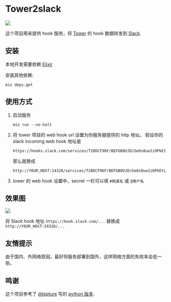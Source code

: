 # Tower2slack

![](https://ruby-china-files.b0.upaiyun.com/photo/2016/f8cb088cc16ffc7138401127880a108e.png!large)

这个项目用来提供 hook 服务，将 [Tower](https://tower.im) 的 hook 数据转发到 [Slack](https://slack.com).

## 安装

本地开发需要依赖 [Elixir](http://elixir-lang.org/)

安装其他依赖:

`mix deps.get`


## 使用方式

1. 启动服务

    ```console
    mix run --no-halt
    ```

2. 将 tower 项目的 web hook url 设置为你服务器提供的 http 地址。
    假设你的 slack incoming web hook 地址是
     ```
     https://hooks.slack.com/services/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
    ``` 

    那么就换成

    ```
    http://YOUR_HOST:14326/services/T28DCF96F/BEFGB0UJD/Ge0s8ue2iOPkEtLLMv1uqfF8
    ```

3. tower 的 web hook 设置中，secret 一栏可以填 `#频道名` 或 `@用户名`

## 效果图

![](https://ruby-china-files.b0.upaiyun.com/photo/2016/11dde9cb0c846d4da8199a8485374493.png!large)

将 Slack hook 地址 `https://hook.slack.com/...` 替换成 `http://YOUR_HOST:14326/...`

## 友情提示

由于国内、外网络原因，最好将服务部署到国外，这样网络方面的失败率会低一些。

## 鸣谢

这个项目参考了 [@lepture](https://github.com/lepture/) 写的 [python 版本](https://github.com/lepture/tower-slack).
